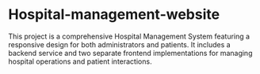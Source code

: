 # Hospital-management-website
This project is a comprehensive Hospital Management System featuring a responsive design for both administrators and patients. It includes a backend service and two separate frontend implementations for managing hospital operations and patient interactions.
